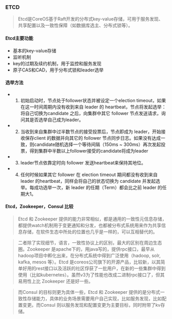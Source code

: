 ### ETCD

> Etcd是CoreOS基于Raft开发的分布式key-value存储，可用于服务发现、共享配置以及一致性保障（如数据库选主、分布式锁等）。

#### Etcd主要功能
- 基本的key-value存储
- 监听机制
- key的过期及续约机制，用于监控和服务发现
- 原子CAS和CAD，用于分布式锁和leader选举

#### 选举方法
-  1) 初始启动时，节点处于follower状态并被设定一个election timeout，如果在这一时间周期内没有收到来自 leader 的 heartbeat，节点将发起选举：将自己切换为candidate 之后，向集群中其它 follower 节点发送请求，询问其是否选举自己成为leader。
-  2) 当收到来自集群中过半数节点的接受投票后，节点即成为 leader，开始接收保存client 的数据并向其它的 follower 节点同步日志。如果没有达成一致，则candidate随机选择一个等待间隔（150ms ~ 300ms）再次发起投票，得到集群中半数以上follower接受的candidate将成为leader
-  3) leader节点依靠定时向 follower 发送heartbeat来保持其地位。
-  4) 任何时候如果其它 follower 在 election timeout 期间都没有收到来自 leader 的heartbeat，同样会将自己的状态切换为 candidate 并发起选举。每成功选举一次，新 leader 的任期（Term）都会比之前 leader 的任期大1。

#### Etcd，Zookeeper，Consul 比较

> Etcd 和 Zookeeper 提供的能力非常相似，都是通用的一致性元信息存储，都提供watch机制用于变更通知和分发，也都被分布式系统用来作为共享信息存储，在软件生态中所处的位置也几乎是一样的，可以互相替代的。

> 二者除了实现细节，语言，一致性协议上的区别，最大的区别在周边生态圈。Zookeeper 是apache下的，用java写的，提供rpc接口，最早从hadoop项目中孵化出来，在分布式系统中得到广泛使用（hadoop, solr, kafka, mesos 等）。Etcd 是coreos公司旗下的开源产品，比较新，以其简单好用的rest接口以及活跃的社区俘获了一批用户，在新的一些集群中得到使用（比如kubernetes）。虽然v3为了性能也改成二进制rpc接口了，但其易用性上比 Zookeeper 还是好一些。

> 而Consul 的目标则更为具体一些，Etcd 和 Zookeeper 提供的是分布式一致性存储能力，具体的业务场景需要用户自己实现，比如服务发现，比如配置变更。而Consul 则以服务发现和配置变更为主要目标，同时附带了kv存储。